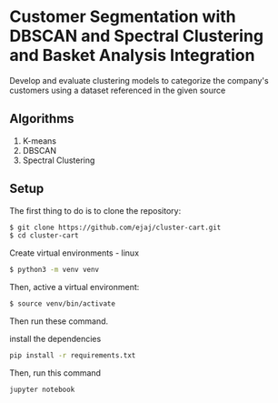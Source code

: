 # Customer Segmentation with DBSCAN and Spectral Clustering and Basket Analysis Integration
Develop and evaluate clustering models to categorize the company's customers using a dataset referenced in the given source

## Algorithms
1. K-means
2. DBSCAN
3. Spectral Clustering

## Setup

The first thing to do is to clone the repository:

```sh
$ git clone https://github.com/ejaj/cluster-cart.git
$ cd cluster-cart
```
Create virtual environments - linux
```sh
$ python3 -m venv venv
```
Then, active a virtual environment:

```sh
$ source venv/bin/activate
```
Then run these command.

install the dependencies

```sh
pip install -r requirements.txt
```
Then, run this command
```sh
jupyter notebook 
```

